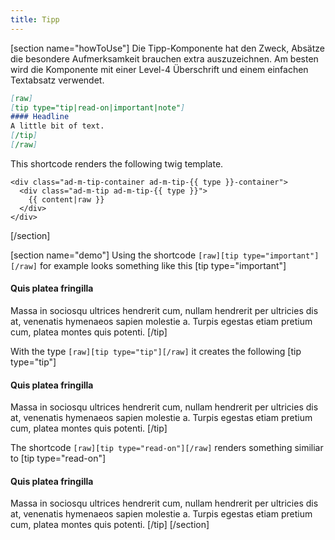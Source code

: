 ```yaml
---
title: Tipp
---
```


[section name="howToUse"]
Die Tipp-Komponente hat den Zweck, Absätze die besondere Aufmerksamkeit brauchen extra auszuzeichnen. Am besten wird die Komponente mit einer Level-4 Überschrift und einem einfachen Textabsatz verwendet.
```markdown
[raw]
[tip type="tip|read-on|important|note"]
#### Headline
A little bit of text.
[/tip]
[/raw]
```

This shortcode renders the following twig template.
```twig
<div class="ad-m-tip-container ad-m-tip-{{ type }}-container">
  <div class="ad-m-tip ad-m-tip-{{ type }}">
    {{ content|raw }}
  </div>
</div>
```
[/section]

[section name="demo"]
Using the shortcode `[raw][tip type="important"][/raw]` for example looks something like this
[tip type="important"]
#### Quis platea fringilla
Massa in sociosqu ultrices hendrerit cum, nullam hendrerit per ultricies dis at, venenatis hymenaeos sapien molestie a. Turpis egestas etiam pretium cum, platea montes quis potenti.
[/tip]

With the type `[raw][tip type="tip"][/raw]` it creates the following
[tip type="tip"]
#### Quis platea fringilla
Massa in sociosqu ultrices hendrerit cum, nullam hendrerit per ultricies dis at, venenatis hymenaeos sapien molestie a. Turpis egestas etiam pretium cum, platea montes quis potenti.
[/tip]

The shortcode `[raw][tip type="read-on"][/raw]` renders something similiar to
[tip type="read-on"]
#### Quis platea fringilla
Massa in sociosqu ultrices hendrerit cum, nullam hendrerit per ultricies dis at, venenatis hymenaeos sapien molestie a. Turpis egestas etiam pretium cum, platea montes quis potenti.
[/tip]
[/section]

